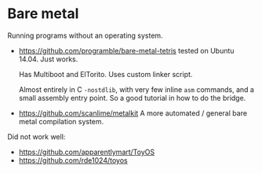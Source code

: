 # Bare metal

Running programs without an operating system.

-   <https://github.com/programble/bare-metal-tetris> tested on Ubuntu 14.04. Just works.

    Has Multiboot and ElTorito. Uses custom linker script.

    Almost entirely in C `-nostdlib`, with very few inline `asm` commands, and a small assembly entry point. So a good tutorial in how to do the bridge.

-   <https://github.com/scanlime/metalkit> A more automated / general bare metal compilation system.

Did not work well:

- <https://github.com/apparentlymart/ToyOS>
- <https://github.com/rde1024/toyos>
